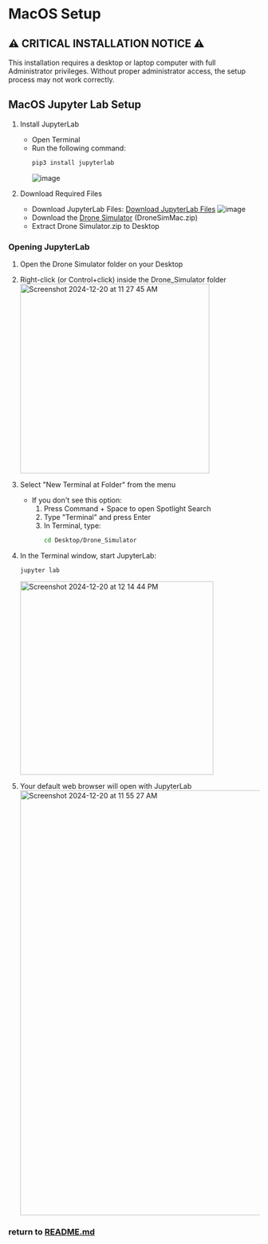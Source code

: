 # MacOS Setup

## ⚠️ **CRITICAL INSTALLATION NOTICE** ⚠️
This installation requires a desktop or laptop computer with full Administrator privileges. Without proper administrator access, the setup process may not work correctly.

## MacOS Jupyter Lab Setup

1. Install JupyterLab
   - Open Terminal
   - Run the following command:
     ```bash
     pip3 install jupyterlab
     ```
     ![image](https://github.com/user-attachments/assets/4ad83ab1-0eae-404f-8388-5445d35c3b4c)

2. Download Required Files
   - Download JupyterLab Files: [Download JupyterLab Files](https://github.com/10botics/codrone-simulator/blob/main/Drone%20Simulator.zip)
   ![image](https://github.com/user-attachments/assets/d7daf959-4b1a-4ae2-acfe-26e78641a49b)
   - Download the [Drone Simulator](https://github.com/10botics/codrone-simulator/releases/latest) (DroneSimMac.zip)
   - Extract Drone Simulator.zip to Desktop

### Opening JupyterLab
1. Open the Drone Simulator folder on your Desktop

2. Right-click (or Control+click) inside the Drone_Simulator folder
   <img width="379" alt="Screenshot 2024-12-20 at 11 27 45 AM" src="https://github.com/user-attachments/assets/f156d5b3-ef84-4100-9893-09974779b6e9" />

3. Select "New Terminal at Folder" from the menu
   - If you don't see this option:
     1. Press Command + Space to open Spotlight Search
     2. Type "Terminal" and press Enter
     3. In Terminal, type:
        ```bash
        cd Desktop/Drone_Simulator
        ```

4. In the Terminal window, start JupyterLab:
   ```bash
   jupyter lab
   ```
   <img width="387" alt="Screenshot 2024-12-20 at 12 14 44 PM" src="https://github.com/user-attachments/assets/055cc140-64a2-4410-87fd-ebd9a9f1c365" />

5. Your default web browser will open with JupyterLab
   <img width="850" alt="Screenshot 2024-12-20 at 11 55 27 AM" src="https://github.com/user-attachments/assets/5abe350b-6818-4364-bcf3-f59e0beb667a" />


### return to [README.md](./README.md)